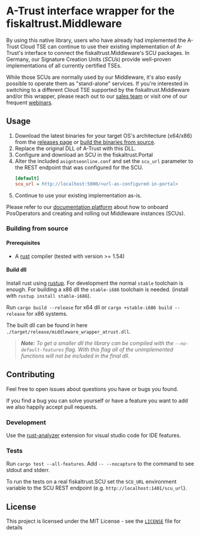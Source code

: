 # A-Trust interface wrapper for the fiskaltrust.Middleware
By using this native library, users who have already had implemented the A-Trust Cloud TSE can continue to use their existing implementation of A-Trust's interface to connect the fiskaltrust.Middleware's SCU packages. In Germany, our Signature Creation Units (_SCUs_) provide well-proven implementations of all currently certified TSEs.

While those SCUs are normally used by our Middleware, it's also easily possible to operate them as "stand-alone" services. If you're interested in switching to a different Cloud TSE supported by the fiskaltrust.Middleware and/or this wrapper, please reach out to our [sales team](mailto:sales@fiskaltrust.de) or visit one of our frequent [webinars](https://fiskaltrust.de/webinare).

## Usage
1. Download the latest binaries for your target OS's architecture (x64/x86) from the [releases page](https://github.com/fiskaltrust/middleware-wrapper-atrust/releases) or [build the binaries from source](#building-from-source).
2. Replace the original DLL of A-Trust with this DLL.
3. Configure and download an SCU in the fiskaltrust.Portal
4. Alter the included `asigntseonline.conf` and set the `scu_url` parameter to the REST endpoint that was configured for the SCU.
    ```ini
    [default]
    scu_url = http://localhost:5000/<url-as-configured-in-portal>
    ```
5. Continue to use your existing implementation as-is.

Please refer to our [documentation platform](https://docs.fiskaltrust.cloud) about how to onboard PosOperators and creating and rolling out Middleware instances (SCUs).

### Building from source

#### Prerequisites
* A [rust](https://www.rust-lang.org/) compiler (tested with version >= 1.54)

#### Build dll

Install rust using [rustup](https://rustup.rs/). For development the normal `stable` toolchain is enough. For building a x86 dll the `stable-i686` toolchain is needed. (install with `rustup install stable-i686`).

Run `cargo build --release` for x64 dll or `cargo +stable-i686 build --release` for x86 systems.

The built dll can be found in here `./target/release/middleware_wrapper_atrust.dll`.

> ***Note:** To get a smaller dll the library can be compiled with the `--no-default-features` flag. With this flag all of the unimplemented functions will not be included in the final dll.*

<!--
## Docs

Run `cargo doc --no-deps` to build the docs. add `--open` to open them in the default browser.
-->

## Contributing

Feel free to open issues about questions you have or bugs you found.

If you find a bug you can solve yourself or have a feature you want to add we also happily accept pull requests.

### Development 

Use the [rust-analyzer](https://marketplace.visualstudio.com/items?itemName=matklad.rust-analyzer) extension for visual studio code for IDE features.

### Tests

Run `cargo test --all-features`. Add `-- --nocapture` to the command to see stdout and stderr.

To run the tests on a real fiskaltrust.SCU set the `SCU_URL` environment variable to the SCU REST endpoint (e.g. `http://localhost:1401/scu_url`).

## License

This project is licensed under the MIT License - see the [`LICENSE`](./LICENSE) file for details
